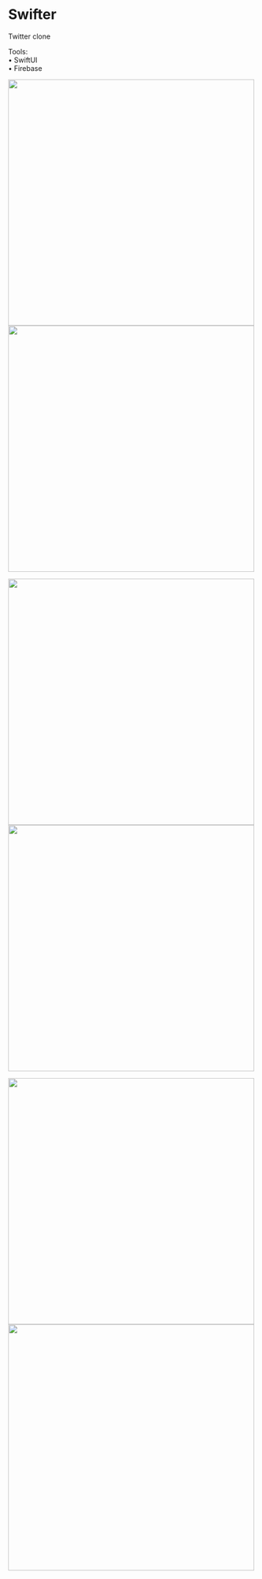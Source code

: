 # Swifter
Twitter clone

<p>
Tools: <br>
• SwiftUI <br>
• Firebase <br>
</p>

<p>
<img src="https://user-images.githubusercontent.com/97231324/215273488-6b392931-ca0a-47f3-84f8-e8219acb635c.jpg" height=500>
<img src="https://user-images.githubusercontent.com/97231324/215273490-aa1d37d7-4850-4150-87c9-a9dfa7d5d755.jpg" height=500>
</p>

<p>
<img src="https://user-images.githubusercontent.com/97231324/215273491-94d0e9a0-b3c0-4232-8b13-2d9360eca008.jpg" height=500>
<img src="https://user-images.githubusercontent.com/97231324/215273492-cdea97dc-7674-4683-9385-d7930943a88d.jpg" height=500>
</p>

<p>
<img src="https://user-images.githubusercontent.com/97231324/215273493-06f237ca-a49c-4a2e-a577-c9b92cf820cf.jpg" height=500>
<img src="https://user-images.githubusercontent.com/97231324/215273494-d73024aa-0303-4704-869c-5cd0f5049d8b.jpg" height=500>
</p>
